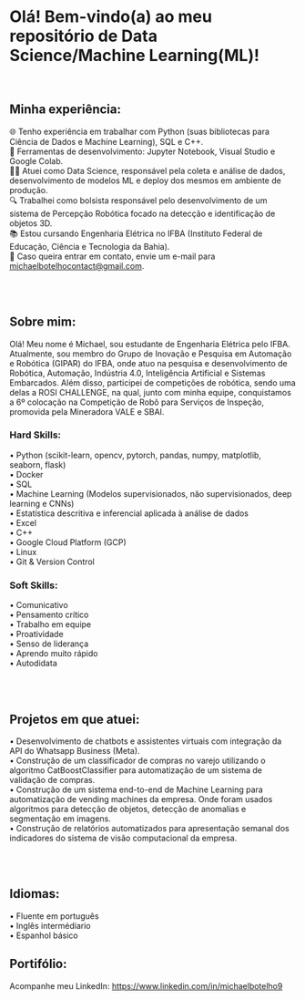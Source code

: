 # Olá! Bem-vindo(a) ao meu repositório de Data Science/Machine Learning(ML)!

<br>

## Minha experiência:
🌐 Tenho experiência em trabalhar com Python (suas bibliotecas para Ciência de Dados e Machine Learning), SQL e C++. <br>
🔧 Ferramentas de desenvolvimento: Jupyter Notebook, Visual Studio e Google Colab. <br>
👨‍💻 Atuei como Data Science, responsável pela coleta e análise de dados, desenvolvimento de modelos ML e deploy dos mesmos em ambiente de
produção. <br>
🔍 Trabalhei como bolsista responsável pelo desenvolvimento de um sistema de Percepção Robótica focado na detecção e identificação de
objetos 3D. <br>
📚 Estou cursando Engenharia Elétrica no IFBA (Instituto Federal de Educação, Ciência e Tecnologia da Bahia). <br>
📧 Caso queira entrar em contato, envie um e-mail para michaelbotelhocontact@gmail.com. <br>

<br>

<br>

## Sobre mim:

Olá! Meu nome é Michael, sou estudante de Engenharia Elétrica pelo IFBA. Atualmente, sou membro do Grupo de Inovação e Pesquisa em Automação e Robótica (GIPAR) do IFBA, onde atuo na pesquisa e desenvolvimento de Robótica, Automação, Indústria 4.0, Inteligência Artificial e Sistemas Embarcados. Além disso, participei de competições de robótica, sendo uma delas a ROSI CHALLENGE, na qual, junto com minha equipe, conquistamos a 6º colocação na Competição de Robô para Serviços de Inspeção, promovida pela Mineradora VALE e SBAI.
<br>

### Hard Skills:
• Python (scikit-learn, opencv, pytorch, pandas, numpy, matplotlib, seaborn, flask)<br>
• Docker<br>
• SQL<br>
• Machine Learning (Modelos supervisionados, não supervisionados, deep learning e CNNs)<br>
• Estatística descritiva e inferencial aplicada à análise de dados<br>
• Excel<br>
• C++<br>
• Google Cloud Platform (GCP)<br>
• Linux<br>
• Git & Version Control<br>

### Soft Skills:
• Comunicativo<br>
• Pensamento crítico<br>
• Trabalho em equipe<br>
• Proatividade<br>
• Senso de liderança<br>
• Aprendo muito rápido<br>
• Autodidata<br>

<br>

<br>

## Projetos em que atuei:
• Desenvolvimento de chatbots e assistentes virtuais com integração da API do Whatsapp Business (Meta).<br>
• Construção de um classificador de compras no varejo utilizando o algoritmo CatBoostClassifier para automatização de um sistema de validação de compras.<br>
• Construção de um sistema end-to-end de Machine Learning para automatização de vending machines da empresa. Onde foram usados algoritmos para detecção de objetos, detecção de anomalias e segmentação em imagens.<br>
• Construção de relatórios automatizados para apresentação semanal dos indicadores do sistema de visão computacional da empresa.<br>

<br>

<br>

## Idiomas:
• Fluente em português<br>
• Inglês intermédiario<br>
• Espanhol básico

## Portifólio:
Acompanhe meu LinkedIn: https://www.linkedin.com/in/michaelbotelho9

<br>
